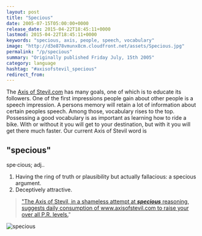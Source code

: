 ```yaml
---
layout: post
title: "Specious"
date: 2005-07-15T05:00:00+0000
release_date: 2015-04-22T18:45:11+0000
lastmod: 2015-04-22T18:45:11+0000
keywords: "specious, axis, people, speech, vocabulary"
image: "http://d3e878vmunx8cm.cloudfront.net/assets/Specious.jpg"
permalink: "/p/specious"
summary: "Originally published Friday July, 15th 2005"
category: language
hashtag: "#axisofstevil_specious"
redirect_from:
---
```


[id_1]: http://d3e878vmunx8cm.cloudfront.net/assets/Specious.jpg "specious"
The [Axis of Stevil.com](/ "Axis of Stevil.com") has many goals, one of which is to educate its followers. One of the first impressions people gain about other people is a speech impression. A persons memory will retain a lot of information about certain peoples speech. Among those, vocabulary rises to the top. Possessing a good vocabulary is as important as learning how to ride a bike. With or without it you will get to your destination, but with it you will get there much faster. Our current Axis of Stevil word is

## "specious" ##

spe·cious; adj..

1. Having the ring of truth or plausibility but actually fallacious: a specious argument.
2. Deceptively attractive.
 
> ["The Axis of Stevil, in a shameless attempt at ***specious*** reasoning, suggests daily consumption of www.axisofstevil.com to raise your over all P.R. levels.](/p/moment-of-ultimate-defeat)"

![specious][id_1]
